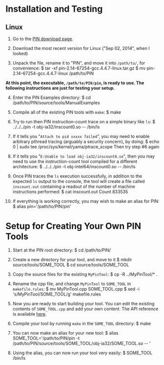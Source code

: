 Installation and Testing
===

Linux
---
1. Go to the [PIN download page](https://software.intel.com/en-us/articles/pintool-downloads).

2. Download the most recent version for Linux ("Sep 02, 2014", when I looked)

3. Unpack the file, rename it to "PIN", and move it into `/path/to/`, for
convenience:
	$ tar -xf pin-2.14-67254-gcc.4.4.7-linux.tar.gz
	$ mv pin-2.14-67254-gcc.4.4.7-linux /path/to/PIN

**At this point, the executable, `/path/to/PIN/pin`, is ready to use. The
following instructions are just for testing your setup.**

4. Enter the PIN Examples directory:
	$ cd /path/to/PIN/source/tools/ManualExamples

5. Compile all of the existing PIN tools with `make`:
	$ make

6. Try to run then PIN instruction-count trace on a simple binary like `ls`:
	$ ../../../pin -t obj-ia32/inscount0.so -- /bin/ls

7. If it tells you "`Attach to pid xxxxx failed`", you may need to enable
arbitrary pthread tracing (arguably a security concern), by doing:
	$ echo 0 | sudo tee /proc/sys/kernel/yama/ptrace_scope
Then try step #6 again

8. If it tells you "`E:Unable to load obj-ia32/inscount0.so`", then you may need
to use the instruction-count tool compiled for a different architecture:
	$ ../../../pin -t obj-intel64/inscount0.so -- /bin/ls

9. Once PIN traces the `ls` execution successfully, in addition to the expected
`ls` output to the console, the tool will create a file called `inscount.out`
containing a readout of the number of machine instructions performed:
	$ cat inscount.out
	Count 833535

10. If everything is working correctly, you may wish to make an alias for PIN:
	$ alias pin='/path/to/PIN/pin'



Setup for Creating Your Own PIN Tools
===
1. Start at the PIN root directory:
	$ cd /path/to/PIN/

2. Create a new directory for your tool, and move to it
	$ mkdir source/tools/SOME_TOOL
	$ cd source/tools/SOME_TOOL

3. Copy the source files for the existing `MyPinTool`:
	$ cp -R ../MyPinTool/* .

4. Rename the cpp file, and change `MyPinTool` to `SOME_TOOL` in
`makefile.rules`:
	$ mv MyPinTool.cpp SOME_TOOL.cpp
	$ sed -i 's/MyPinTool/SOME_TOOL/g' makefile.rules

5. Now you are ready to start building your tool. You can edit the existing
contents of `SOME_TOOL.cpp` and add your own content. The API reference is
available [here](https://software.intel.com/sites/landingpage/pintool/docs/71313/Pin/html/group__API__REF.html).

6. Compile your tool by running `make` in the `SOME_TOOL` directory:
	$ make

7. You can now make an alias for your new tool:
	$ alias SOME_TOOL='/path/to/PIN/pin -t /path/to/PIN/source/tools/SOME_TOOL/obj-ia32/SOME_TOOL.so -- '

8. Using the alias, you can now run your tool very easily:
	$ SOME_TOOL /bin/ls
